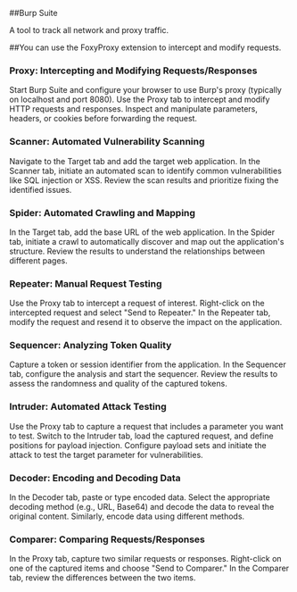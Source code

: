 ##Burp Suite

A tool to track all network and proxy traffic.

##You can use the FoxyProxy extension to intercept and modify requests.

### Proxy: Intercepting and Modifying Requests/Responses
Start Burp Suite and configure your browser to use Burp's proxy (typically on localhost and port 8080).
Use the Proxy tab to intercept and modify HTTP requests and responses.
Inspect and manipulate parameters, headers, or cookies before forwarding the request.

### Scanner: Automated Vulnerability Scanning
Navigate to the Target tab and add the target web application.
In the Scanner tab, initiate an automated scan to identify common vulnerabilities like SQL injection or XSS.
Review the scan results and prioritize fixing the identified issues.

### Spider: Automated Crawling and Mapping
In the Target tab, add the base URL of the web application.
In the Spider tab, initiate a crawl to automatically discover and map out the application's structure.
Review the results to understand the relationships between different pages.

### Repeater: Manual Request Testing
Use the Proxy tab to intercept a request of interest.
Right-click on the intercepted request and select "Send to Repeater."
In the Repeater tab, modify the request and resend it to observe the impact on the application.

### Sequencer: Analyzing Token Quality
Capture a token or session identifier from the application.
In the Sequencer tab, configure the analysis and start the sequencer.
Review the results to assess the randomness and quality of the captured tokens.

### Intruder: Automated Attack Testing
Use the Proxy tab to capture a request that includes a parameter you want to test.
Switch to the Intruder tab, load the captured request, and define positions for payload injection.
Configure payload sets and initiate the attack to test the target parameter for vulnerabilities.

### Decoder: Encoding and Decoding Data
In the Decoder tab, paste or type encoded data.
Select the appropriate decoding method (e.g., URL, Base64) and decode the data to reveal the original content.
Similarly, encode data using different methods.

### Comparer: Comparing Requests/Responses
In the Proxy tab, capture two similar requests or responses.
Right-click on one of the captured items and choose "Send to Comparer."
In the Comparer tab, review the differences between the two items.
